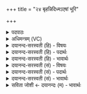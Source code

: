 +++
title = "२४ बृहन्निदिध्मऽएषां भूरि"

+++
<details><summary>पदपाठः</summary>

बृ॒हन्। इत्। इ॒ध्मः। ए॒षा॒म्। भूरि॑। श॒स्तम्। पृ॒थुः। स्वरुः॑। येषा॑म्। इन्द्रः॑। युवा॑। सखा॑। २४।
</details>

<details><summary>अधिमन्त्रम् (VC)</summary>

- इन्द्रो देवता
- त्रिशोक ऋषिः
- निचृद्गायत्री
- षड्जः
</details>

<details><summary>दयानन्द-सरस्वती (हि) - विषयः</summary>

मनुष्य परमेश्वर को ही मित्र करे, इस विषय को अगले मन्त्र में कहा है ॥
</details>

<details><summary>दयानन्द-सरस्वती (हि) - पदार्थः</summary>

पदार्थान्वयभाषाः -  (येषाम्) जिनका (इध्मः) तेजस्वी (पृथुः) विस्तारयुक्त (स्वरुः) प्रतापी (युवा) ज्वान (बृहन्) महान् (इन्द्रः) उत्तम ऐश्वर्यवाला परमात्मा (सखा) मित्र है, (एषाम्) उन (इत्) ही का (भूरि) बहुत (शस्तम्) स्तुति के योग्य कर्म होता है ॥२४ ॥
</details>

<details><summary>दयानन्द-सरस्वती (हि) - भावार्थः</summary>

भावार्थभाषाः -  इस मन्त्र में वाचकलुप्तोपमालङ्कार है। जिसका उत्तम परमेश्वर मित्र होवे, वह जैसे इस ब्रह्माण्ड में सूर्य्य प्रतापवाला है, वैसे प्रतापयुक्त हो ॥२४ ॥
</details>

<details><summary>दयानन्द-सरस्वती (सं) - विषयः</summary>

मनुष्यः परमेश्वरमेव मित्रं कुर्यादित्याह ॥
</details>

<details><summary>दयानन्द-सरस्वती (सं) - पदार्थः</summary>

पदार्थान्वयभाषाः -   येषामिध्मः पृथुः स्वरुर्युवा बृहन्निन्द्रः सखाऽस्त्येषामिद् भूरि शस्तं भवति ॥२४ ॥
</details>

<details><summary>दयानन्द-सरस्वती (सं) - भावार्थः</summary>

भावार्थभाषाः -  अत्र वाचकलुप्तोपमालङ्कारः। यस्योत्तमः परमेश्वरः सखा भवेत्, स यथाऽस्मिन् ब्रह्माण्डे सूर्य्यः प्रतापयुक्तोऽस्ति, तथा प्रतापयुक्तः स्यात् ॥२४ ॥
</details>

<details><summary>सविता जोशी ← दयानन्दः (म) - भावार्थः</summary>

भावार्थभाषाः -  या मंत्रात वाचकलुप्तोपमालंकार आहे. परमेश्वर ज्याचा उत्तम मित्र असेल तो जणू या ब्रह्मांडातील तेजस्वी सूर्याप्रमाणे असतो. म्हणून सर्वांनी तसे बनावे.
</details>
